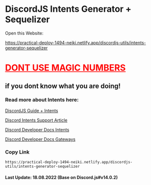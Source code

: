 # DiscordJS Intents Generator + Sequelizer

Open this Website:

https://practical-deploy-1494-neiki.netlify.app/discordjs-utils/intents-generator-sequelizer

<u><h1 style="color: red">DONT USE MAGIC NUMBERS</h1></u>
## if you dont know what you are doing!
### Read more about Intents here:

[DiscordJS Guide + Intents](https://discordjs.guide/popular-topics/intents.html#privileged-intents)

[Discord Intents Support Article](https://support.discord.com/hc/en-us/articles/360040720412)

[Discord Developer Docs Intents](https://discord.com/developers/docs/topics/gateway#privileged-intents)

[Discord Developer Docs Gateways](https://discord.com/developers/docs/topics/gateway)


### Copy Link
`https://practical-deploy-1494-neiki.netlify.app/discordjs-utils/intents-generator-sequelizer`



#### Last Update: 18.08.2022 (Base on Discord.js#v14.0.2)